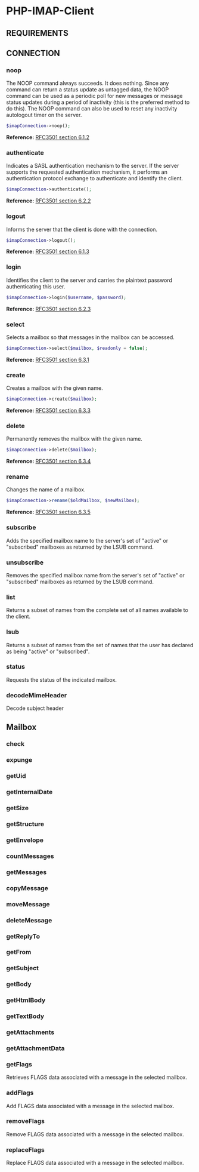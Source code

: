 # PHP-IMAP-Client
## REQUIREMENTS
## CONNECTION
### noop
The NOOP command always succeeds.  It does nothing. Since any command can return a status update as untagged data, the NOOP command can be used as a periodic poll for new messages or message status updates during a period of inactivity (this is the preferred method to do this). The NOOP command can also be used to reset any inactivity autologout timer on the server.
```php
$imapConnection->noop();
```
**Reference:** [RFC3501 section 6.1.2](https://datatracker.ietf.org/doc/html/rfc3501#section-6.1.2)

### authenticate
Indicates a SASL authentication mechanism to the server. If the server supports the requested authentication mechanism, it performs an authentication protocol exchange to authenticate and identify the client.
```php
$imapConnection->authenticate();
```
**Reference:** [RFC3501 section 6.2.2](https://datatracker.ietf.org/doc/html/rfc3501#section-6.2.2)

### logout
Informs the server that the client is done with the connection.
```php
$imapConnection->logout();
```
**Reference:** [RFC3501 section 6.1.3](https://datatracker.ietf.org/doc/html/rfc3501#section-6.1.3)

### login
Identifies the client to the server and carries the plaintext password authenticating this user.
```php
$imapConnection->login($username, $password);
```
**Reference:** [RFC3501 section 6.2.3](https://datatracker.ietf.org/doc/html/rfc3501#section-6.2.3)

### select
Selects a mailbox so that messages in the mailbox can be accessed.
```php
$imapConnection->select($mailbox, $readonly = false);
```
**Reference:** [RFC3501 section 6.3.1](https://datatracker.ietf.org/doc/html/rfc3501#section-6.3.1)

### create
Creates a mailbox with the given name.
```php
$imapConnection->create($mailbox);
```
**Reference:** [RFC3501 section 6.3.3](https://datatracker.ietf.org/doc/html/rfc3501#section-6.3.3)

### delete
Permanently removes the mailbox with the given name.
```php
$imapConnection->delete($mailbox);
```
**Reference:** [RFC3501 section 6.3.4](https://datatracker.ietf.org/doc/html/rfc3501#section-6.3.4)

### rename
Changes the name of a mailbox.
```php
$imapConnection->rename($oldMailbox, $newMailbox);
```
**Reference:** [RFC3501 section 6.3.5](https://datatracker.ietf.org/doc/html/rfc3501#section-6.3.5)

### subscribe
Adds the specified mailbox name to the server's set of "active" or "subscribed" mailboxes as returned by the LSUB command.

### unsubscribe
Removes the specified mailbox name from the server's set of "active" or "subscribed" mailboxes as returned by the LSUB command.

### list
Returns a subset of names from the complete set of all names available to the client.

### lsub
Returns a subset of names from the set of names that the user has declared as being "active" or "subscribed".

### status
Requests the status of the indicated mailbox.

### decodeMimeHeader
Decode subject header

## Mailbox
### check
### expunge
### getUid
### getInternalDate
### getSize
### getStructure
### getEnvelope
### countMessages
### getMessages
### copyMessage
### moveMessage
### deleteMessage
### getReplyTo
### getFrom
### getSubject
### getBody
### getHtmlBody
### getTextBody
### getAttachments
### getAttachmentData
### getFlags
Retrieves FLAGS data associated with a message in the selected mailbox.

### addFlags
Add FLAGS data associated with a message in the selected mailbox.

### removeFlags
Remove FLAGS data associated with a message in the selected mailbox.

### replaceFlags
Replace FLAGS data associated with a message in the selected mailbox.
